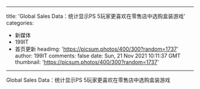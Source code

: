 
---
title: 'Global Sales Data：统计显示PS 5玩家更喜欢在零售店中选购盒装游戏'
categories: 
 - 新媒体
 - 199IT
 - 首页更新
headimg: 'https://picsum.photos/400/300?random=1737'
author: 199IT
comments: false
date: Sun, 21 Nov 2021 10:11:37 GMT
thumbnail: 'https://picsum.photos/400/300?random=1737'
---

<div>   
Global Sales Data：统计显示PS 5玩家更喜欢在零售店中选购盒装游戏  
</div>
            
